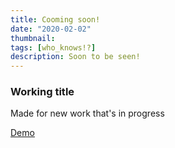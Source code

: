 ```yaml
---
title: Cooming soon!
date: "2020-02-02"
thumbnail:
tags: [who_knows!?]
description: Soon to be seen!
---
```


<div>
  <h3>
    Working title
  </h3>
  <p>
    Made for new work that's in progress
  </p>
  <p>
    <a href='#'>
      Demo
    </a>
  </p>
  <p>
    <a href='#'>
    </a>
  </p>
</div>
